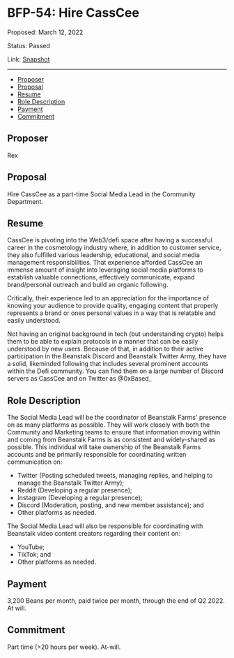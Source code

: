 # BFP-54: Hire CassCee

Proposed: March 12, 2022

Status: Passed

Link: [Snapshot](https://snapshot.org/#/beanstalkfarms.eth/proposal/0x9245a64ef7eab85c99b8c6ab8180fe2f57d72441c13af9b9b6bb7e6958c853c8)

---

- [Proposer](#proposer)
- [Proposal](#proposal)
- [Resume](#resume)
- [Role Description](#role-description)
- [Payment](#payment)
- [Commitment](#commitment)

## Proposer

Rex

## Proposal

Hire CassCee as a part-time Social Media Lead in the Community Department.

## Resume

CassCee is pivoting into the Web3/defi space after having a successful career in the cosmetology industry where, in addition to customer service, they also fulfilled various leadership, educational, and social media management responsibilities. That experience afforded CassCee an immense amount of insight into leveraging social media platforms to establish valuable connections, effectively communicate, expand brand/personal outreach and build an organic following.

Critically, their experience led to an appreciation for the importance of knowing your audience to provide quality, engaging content that properly represents a brand or ones personal values in a way that is relatable and easily understood.

Not having an original background in tech (but understanding crypto) helps them to be able to explain protocols in a manner that can be easily understood by new users. Because of that, in addition to their active participation in the Beanstalk Discord and Beanstalk Twitter Army, they have a solid, likeminded following that includes several prominent accounts within the Defi community. You can find them on a large number of Discord servers as CassCee and on Twitter as @0xBased_

## Role Description

The Social Media Lead will be the coordinator of Beanstalk Farms' presence on as many platforms as possible. They will work closely with both the Community and Marketing teams to ensure that information moving within and coming from Beanstalk Farms is as consistent and widely-shared as possible. This individual will take ownership of the Beanstalk Farms accounts and be primarily responsible for coordinating written communication on:

- Twitter (Posting scheduled tweets, managing replies, and helping to manage the Beanstalk Twitter Army);
- Reddit (Developing a regular presence);
- Instagram (Developing a regular presence);
- Discord (Moderation, posting, and new member assistance); and
- Other platforms as needed.

The Social Media Lead will also be responsible for coordinating with Beanstalk video content creators regarding their content on:

- YouTube;
- TikTok; and
- Other platforms as needed.

## Payment

3,200 Beans per month, paid twice per month, through the end of Q2 2022. At will.

## Commitment

Part time (>20 hours per week). At-will.
